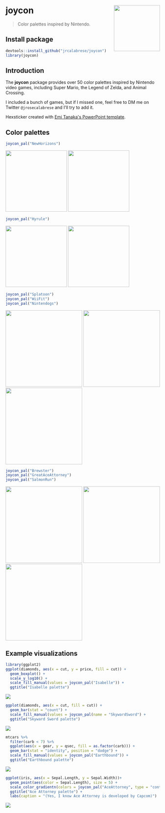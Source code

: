 # joycon <img src="man/figures/hexsticker.png" align="right" width="150" /> 

> Color palettes inspired by Nintendo.

## Install package

``` r
devtools::install_github("jrcalabrese/joycon")
library(joycon)
```

## Introduction

The **joycon** package provides over 50 color palettes inspired by Nintendo video games, including Super Mario, the Legend of Zelda, and Animal Crossing. 

I included a bunch of games, but if I missed one, feel free to DM me on Twitter `@jrosecalabrese` and I'll try to add it. 

Hexsticker created with [Emi Tanaka's PowerPoint template](https://emitanaka.org/posts/hexsticker/). 

## Color palettes

``` r
joycon_pal("NewHorizons")
```

<p float="left">
  <img src="man/figures/newhorizons_actual.png" height="200" />
  <img src="man/figures/newhorizons.png" height="200" /> 
</p>

``` r
joycon_pal("Hyrule")
```

<p float="left">
  <img src="man/figures/hyrule_actual.png" height="200"> 
  <img src="man/figures/hyrule.png" height="200"> 
</p>

``` r
joycon_pal("Splatoon")
joycon_pal("WiiFit")
joycon_pal("Nintendogs")
```

<img src="man/figures/splatoon.png" width="250"> <img src="man/figures/wiifit.png" width="250"> <img src="man/figures/nintendogs.png" width="250"> 

``` r
joycon_pal("Brewster")
joycon_pal("GreatAceAttorney")
joycon_pal("SalmonRun")
```

<img src="man/figures/brewster.png" width="250"> <img src="man/figures/legendsarceus.png" width="250"> <img src="man/figures/salmonrun.png" width="250"> 

## Example visualizations

``` r
library(ggplot2)
ggplot(diamonds, aes(x = cut, y = price, fill = cut)) + 
  geom_boxplot() + 
  scale_y_log10() + 
  scale_fill_manual(values = joycon_pal("Isabelle")) +
  ggtitle("Isabelle palette")
```

![](man/figures/isabelle_viz.png)

``` r 
ggplot(diamonds, aes(x = cut, fill = cut)) + 
  geom_bar(stat = "count") +
  scale_fill_manual(values = joycon_pal(name = "SkywardSword") +
  ggtitle("Skyward Sword palette")
```

![](man/figures/skywardsword_viz.png)

``` r 
mtcars %>%
  filter(carb < 7) %>%
  ggplot(aes(x = gear, y = qsec, fill = as.factor(carb))) +
  geom_bar(stat = "identity", position = "dodge") + 
  scale_fill_manual(values = joycon_pal("Earthbound")) +
  ggtitle("Earthbound palette")
```

![](man/figures/earthbound_viz.png)

``` r
ggplot(iris, aes(x = Sepal.Length, y = Sepal.Width))+
  geom_point(aes(color = Sepal.Length), size = 5) + 
  scale_color_gradientn(colors = joycon_pal("AceAttorney", type = "continuous")) +
  ggtitle("Ace Attorney palette") +
  labs(caption = "(Yes, I know Ace Attorney is developed by Capcom)")
```

![](man/figures/aceattorney_viz.png)
